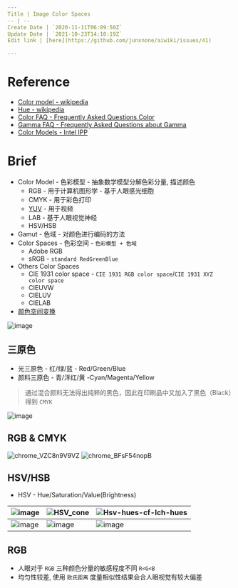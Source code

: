 ```yaml
---
Title | Image Color Spaces
-- | --
Create Date | `2020-11-11T06:09:50Z`
Update Date | `2021-10-23T14:10:19Z`
Edit link | [here](https://github.com/junxnone/aiwiki/issues/41)

---
```

# Reference
- [Color model - wikipedia](https://en.wikipedia.org/wiki/Color_model)
- [Hue - wikipedia](https://en.wikipedia.org/wiki/Hue)
- [Color FAQ - Frequently Asked Questions Color](http://poynton.ca/notes/colour_and_gamma/ColorFAQ.html)
- [Gamma FAQ - Frequently Asked Questions about Gamma](http://poynton.ca/notes/colour_and_gamma/GammaFAQ.html)
- [Color Models - Intel IPP](https://www.intel.com/content/www/us/en/develop/documentation/ipp-dev-reference/top/volume-2-image-processing/image-color-conversion/color-models.html)

# Brief
- Color Model  - 色彩模型 - 抽象数学模型分解色彩分量, 描述颜色
  - RGB - 用于计算机图形学 - 基于人眼感光细胞
  - CMYK - 用于彩色打印
  - [YUV](/YUV) - 用于视频
  - LAB - 基于人眼视觉神经
  - HSV/HSB
- Gamut - 色域 - 对颜色进行编码的方法
- Color Spaces - 色彩空间 - `色彩模型 + 色域`
  - Adobe RGB
  - sRGB - `standard RedGreenBlue`
- Others Color Spaces
  - CIE 1931 color space - `CIE 1931 RGB color space`/`CIE 1931 XYZ color space`
  - CIEUVW
  - CIELUV
  - CIELAB
- [颜色空间变换](/Image_Color_Spaces_Transforms)


![image](https://user-images.githubusercontent.com/2216970/138558889-6f82126e-d09f-4843-a451-f90cb7c41b65.png)


## 三原色
- 光三原色 - 红/绿/蓝 - Red/Green/Blue
- 颜料三原色 - 青/洋红/黄 -Cyan/Magenta/Yellow

> 通过混合颜料无法得出纯粹的黑色，因此在印刷品中又加入了黑色（Black）得到 `CMYK`

![image](https://user-images.githubusercontent.com/2216970/138559417-5dd75777-baf3-4f12-b24f-abcb4a1dac89.png)


## RGB & CMYK

![chrome_VZC8n9V9VZ](https://user-images.githubusercontent.com/2216970/138545560-c90a757a-866e-483f-9647-c3e906ddb450.png)
![chrome_BFsF54nopB](https://user-images.githubusercontent.com/2216970/138545570-af06d4d5-c327-4f1b-b119-479a48c9c416.png)


## HSV/HSB
- HSV -  Hue/Saturation/Value(Brightness)

![image](https://user-images.githubusercontent.com/2216970/101112203-c1e39f80-3617-11eb-9c6b-62a5e9d387c9.png) | ![HSV_cone](https://user-images.githubusercontent.com/2216970/101111758-d6736800-3616-11eb-9695-de186dbb872e.jpg) | ![Hsv-hues-cf-lch-hues](https://user-images.githubusercontent.com/2216970/101111776-dd9a7600-3616-11eb-8d07-4d4587c762ab.png) 
-- | -- | --
 ![image](https://user-images.githubusercontent.com/2216970/101111902-25b99880-3617-11eb-9239-c1201c8c423b.png) | ![image](https://user-images.githubusercontent.com/2216970/101111876-15a1b900-3617-11eb-9b4b-433e812701e8.png) | ![image](https://user-images.githubusercontent.com/2216970/101112317-f9524c00-3617-11eb-8546-311d747d3007.png)


## RGB
- 人眼对于 `RGB` 三种颜色分量的敏感程度不同 `R<G<B`
- 均匀性较差, 使用 `欧氏距离` 度量相似性结果会合人眼视觉有较大偏差
